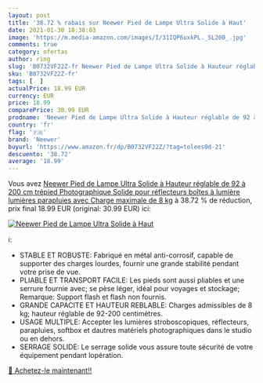 ```yaml
---
layout: post
title: '38.72 % rabais sur Neewer Pied de Lampe Ultra Solide à Haut'
date: 2021-01-30 18:38:03
image: 'https://m.media-amazon.com/images/I/31IQP6uxkPL._SL200_.jpg'
comments: true
category: ofertas
author: ring
slug: 'B0732VF22Z-fr Neewer Pied de Lampe Ultra Solide à Hauteur réglable de 92...'
sku: 'B0732VF22Z-fr'
tags: [  ]
actualPrice: 18.99 EUR
currency: EUR
price: 18.99
comparePrice: 30.99 EUR
prodname: 'Neewer Pied de Lampe Ultra Solide à Hauteur réglable de 92 à 200 cm  trépied Photographique Solide pour réflecteurs  boîtes à lumière  lumières  parapluies avec Charge maximale de 8 kg'
country: 'fr'
flag: '🇫🇷'
brand: 'Neewer'
buyurl: 'https://www.amazon.fr/dp/B0732VF22Z/?tag=tolees0d-21'
descuento: '38.72'
average: '18.99'
---
```


Vous avez [Neewer Pied de Lampe Ultra Solide à Hauteur réglable de 92 à 200 cm  trépied Photographique Solide pour réflecteurs  boîtes à lumière  lumières  parapluies avec Charge maximale de 8 kg](https://www.amazon.fr/dp/B0732VF22Z/?tag=tolees0d-21)  à  38.72 % de réduction, prix final  18.99 EUR (original: 30.99 EUR) ici:

[![Neewer Pied de Lampe Ultra Solide à Haut](https://m.media-amazon.com/images/I/31IQP6uxkPL._SL200_.jpg)](https://www.amazon.fr/dp/B0732VF22Z/?tag=tolees0d-21)

ℹ️:

- STABLE ET ROBUSTE: Fabriqué en métal anti-corrosif, capable de supporter des charges lourdes, fournir une grande stabilité pendant votre prise de vue.
- PLIABLE ET TRANSPORT FACILE: Les pieds sont aussi pliables et une serrure fournie avec; se pèse léger, idéal pour voyages et stockage; Remarque: Support flash et flash non fournis.
- GRANDE CAPACITE ET HAUTEUR REBLABLE: Charges admissibles de 8 kg; hauteur réglable de 92-200 centimètres.
- USAGE MULTIPLE: Accepter les lumières stroboscopiques, réflecteurs, parapluies, softbox et dautres matériels photographiques dans le studio ou en dehors.
- SERRAGE SOLIDE: Le serrage solide vous assure toute sécurité de votre équipement pendant lopération.

[🛒 Achetez-le maintenant!!](https://www.amazon.fr/dp/B0732VF22Z/?tag=tolees0d-21)
